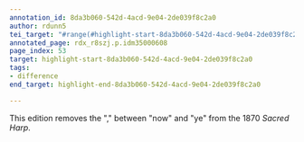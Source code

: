 ```yaml
---
annotation_id: 8da3b060-542d-4acd-9e04-2de039f8c2a0
author: rdunn5
tei_target: "#range(#highlight-start-8da3b060-542d-4acd-9e04-2de039f8c2a0, #highlight-end-8da3b060-542d-4acd-9e04-2de039f8c2a0)"
annotated_page: rdx_r8szj.p.idm35000608
page_index: 53
target: highlight-start-8da3b060-542d-4acd-9e04-2de039f8c2a0
tags:
- difference
end_target: highlight-end-8da3b060-542d-4acd-9e04-2de039f8c2a0

---
```

This edition removes the "," between "now" and "ye" from the 1870 *Sacred Harp*.